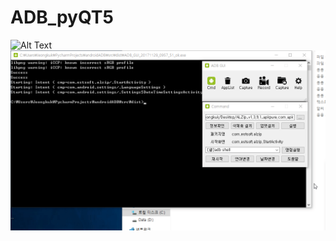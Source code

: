 # ADB_pyQT5
![Alt Text](https://i.imgur.com/ZNM8m9c.gifv)
![Alt Text](https://github.com/jeongjeongguk/ADB_pyQT5/blob/master/etc.gif)
